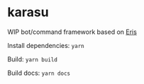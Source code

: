 # karasu

WIP bot/command framework based on [Eris](https://abal.moe/Eris/)

Install dependencies: `yarn`

Build: `yarn build`

Build docs: `yarn docs`